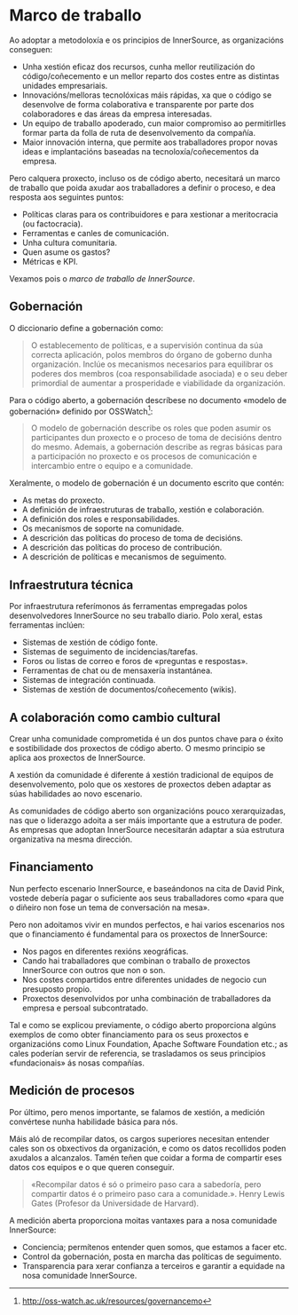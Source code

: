 # Marco de traballo

Ao adoptar a metodoloxía e os principios de InnerSource, as organizacións conseguen:

- Unha xestión eficaz dos recursos, cunha mellor reutilización do código/coñecemento e un mellor reparto dos costes entre as distintas unidades empresariais.
- Innovacións/melloras tecnolóxicas máis rápidas, xa que o código se desenvolve de forma colaborativa e transparente por parte dos colaboradores e das áreas da empresa interesadas.
- Un equipo de traballo apoderado, cun maior compromiso ao permitirlles formar parta da folla de ruta de desenvolvemento da compañía.
- Maior innovación interna, que permite aos traballadores propor novas ideas e implantacións baseadas na tecnoloxía/coñecementos da empresa.

Pero calquera proxecto, incluso os de código aberto, necesitará un marco de traballo que poida axudar aos traballadores a definir o proceso, e dea resposta aos seguintes puntos:

- Políticas claras para os contribuidores e para xestionar a meritocracia (ou factocracia).
- Ferramentas e canles de comunicación.
- Unha cultura comunitaria.
- Quen asume os gastos?
- Métricas e KPI.

Vexamos pois o *marco de traballo de InnerSource*.

## Gobernación

O diccionario define a gobernación como:

>O establecemento de políticas, e a supervisión continua da súa correcta aplicación, polos membros do órgano de goberno dunha organización. Inclúe os mecanismos necesarios para equilibrar os poderes dos membros (coa responsabilidade asociada) e o seu deber primordial de aumentar a prosperidade e viabilidade da organización.

Para o código aberto, a gobernación descríbese no documento «modelo de gobernación» definido por OSSWatch[^1]:

>O modelo de gobernación describe os roles que poden asumir os participantes dun proxecto e o proceso de toma de decisións dentro do mesmo. Ademais, a gobernación describe as regras básicas para a participación no proxecto e os procesos de comunicación e intercambio entre o equipo e a comunidade.

Xeralmente, o modelo de gobernación é un documento escrito que contén:

- As metas do proxecto.
- A definición de infraestruturas de traballo, xestión e colaboración.
- A definición dos roles e responsabilidades.
- Os mecanismos de soporte na comunidade.
- A descrición das políticas do proceso de toma de decisións.
- A descrición das políticas do proceso de contribución.
- A descrición de políticas e mecanismos de seguimento.

## Infraestrutura técnica

Por infraestrutura referímonos ás ferramentas empregadas polos desenvolvedores InnerSource no seu traballo diario. Polo xeral, estas ferramentas inclúen:

- Sistemas de xestión de código fonte.
- Sistemas de seguimento de incidencias/tarefas.
- Foros ou listas de correo e foros de «preguntas e respostas».
- Ferramentas de chat ou de mensaxería instantánea.
- Sistemas de integración continuada.
- Sistemas de xestión de documentos/coñecemento (wikis).

## A colaboración como cambio cultural

Crear unha comunidade comprometida é un dos puntos chave para o éxito e sostibilidade dos proxectos de código aberto. O mesmo principio se aplica aos proxectos de InnerSource.

A xestión da comunidade é diferente á xestión tradicional de equipos de desenvolvemento, polo que os xestores de proxectos deben adaptar as súas habilidades ao novo escenario.

As comunidades de código aberto son organizacións pouco xerarquizadas, nas que o liderazgo adoita a ser máis importante que a estrutura de poder. As empresas que adoptan InnerSource necesitarán adaptar a súa estrutura organizativa na mesma dirección.

## Financiamento

Nun perfecto escenario InnerSource, e baseándonos na cita de David Pink, vostede debería pagar o suficiente aos seus traballadores como «para que o diñeiro non fose un tema de conversación na mesa».

Pero non adoitamos vivir en mundos perfectos, e hai varios escenarios nos que o financiamento é fundamental para os proxectos de InnerSource:

- Nos pagos en diferentes rexións xeográficas.
- Cando hai traballadores que combinan o traballo de proxectos InnerSource con outros que non o son.
- Nos costes compartidos entre diferentes unidades de negocio cun presuposto propio.
- Proxectos desenvolvidos por unha combinación de traballadores da empresa e persoal subcontratado.

Tal e como se explicou previamente, o código aberto proporciona algúns exemplos de como obter financiamento para os seus proxectos e organizacións como Linux Foundation, Apache Software Foundation etc.; as cales poderían servir de referencia, se trasladamos os seus principios «fundacionais» ás nosas compañías.

## Medición de procesos

Por último, pero menos importante, se falamos de xestión, a medición convértese nunha habilidade básica para nós.

Máis aló de recompilar datos, os cargos superiores necesitan entender cales son os obxectivos da organización, e como os datos recollidos poden axudalos a alcanzalos. Tamén teñen que coidar a forma de compartir eses datos cos equipos e o que queren conseguir.

>«Recompilar datos é só o primeiro paso cara a sabedoría, pero compartir datos é o primeiro paso cara a comunidade.». Henry Lewis Gates (Profesor da Universidade de Harvard).

A medición aberta proporciona moitas vantaxes para a nosa comunidade InnerSource:

- Conciencia; permítenos entender quen somos, que estamos a facer etc.
- Control da gobernación, posta en marcha das políticas de seguimento.
- Transparencia para xerar confianza a terceiros e garantir a equidade na nosa comunidade InnerSource.

[^1]: http://oss-watch.ac.uk/resources/governancemo